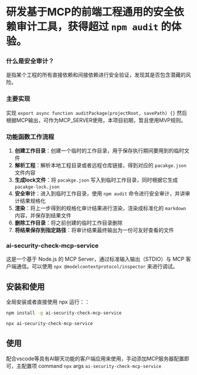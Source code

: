 # 研发基于MCP<JSON-RPC>的前端工程通用的安全依赖审计工具，获得超过 `npm audit` 的体验。

### 什么是安全审计？
是指某个工程的所有直接依赖和间接依赖进行安全验证，发现其是否包含潜藏的风险。

### 主要实现
实现 `export async function auditPackage(projectRoot, savePath) {}` 然后根据MCP<JSON-RPC>输出，可作为MCP_SERVER使用，本项目初期，暂且使用MVP规则。

### 功能函数工作流程
1. **创建工作目录**：创建一个临时的工作目录，用于保存执行期间要用到的临时文件
2. **解析工程**：解析本地工程目录或者远程仓库链接，得到对应的 `pacakge.json` 文件内容
3. **生成lock文件**：将 `pacakge.json` 写入到临时工作目录，同时根据它生成 `pacakge-lock.json`
4. **安全审计**：进入到临时工作目录，使用 `npm audit` 命令进行安全审计，并讲审计结果规格化
5. **渲染**：将上一步得到的规格化审计结果进行渲染，渲染成标准化的 `markdown` 内容，并保存到结果文件
6. **删除工作目录**：将之前创建的临时工作目录删除
7. **将结果保存到指定路径**：将审计结果最终输出为一份可友好查看的文件

### ai-security-check-mcp-service

这是一个基于 Node.js 的 MCP Server，通过标准输入输出（STDIO）与 MCP 客户端通信。可以使用 `npx @modelcontextprotocol/inspector` 来进行调试。

## 安装和使用

全局安装或者直接使用 npx 运行：：
```bash
npm install -g ai-security-check-mcp-service

npx ai-security-check-mcp-service
```

## 使用
配合vscode等具有AI聊天功能的客户端应用来使用，手动添加MCP服务器配置即可，主配置项 command `npx` args `ai-security-check-mcp-service`

